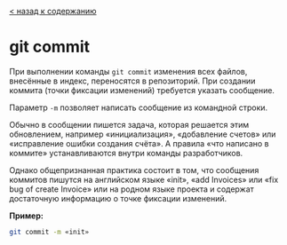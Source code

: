 [< назад к содержанию](./readme.md)

# git commit

При выполнении команды `git commit` изменения всех файлов, внесённые в индекс, переносятся в репозиторий. При создании коммита (точки фиксации изменений) требуется указать сообщение.


Параметр `-m` позволяет написать сообщение из командной строки.


Обычно в сообщении пишется задача, которая решается этим обновлением, например «инициализация», «добавление счетов» или «исправление ошибки создания счёта». А правила «что написано в коммите» устанавливаются внутри команды разработчиков.


Однако общепризнанная практика состоит в том, что сообщения коммитов пишутся на английском языке «init», «add Invoices» или «fix bug of create Invoice» или на родном языке проекта и содержат достаточную информацию о точке фиксации изменений.


**Пример:**
```bash
git commit -m «init»
```